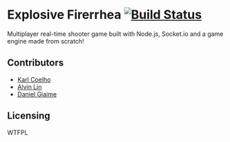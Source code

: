 # Explosive Firerrhea [![Build Status](https://img.shields.io/travis/facebook/react/master.svg?style=flat)](https://travis-ci.org/facebook/react)

Multiplayer real-time shooter game built with Node.js, Socket.io and a game engine made from scratch!

## Contributors

- [Karl Coelho](http://github.com/karlcoelho)
- [Alvin Lin](http://github.com/omgimanerd)
- [Daniel Giaime](http://github.com/DanGiaime)

## Licensing

WTFPL
